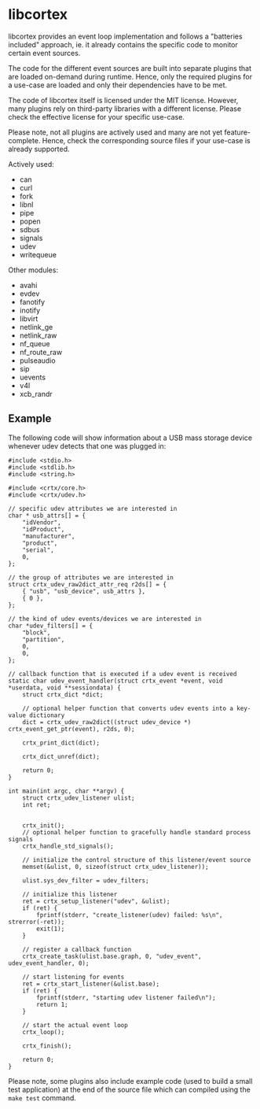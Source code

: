 
libcortex
=========

libcortex provides an event loop implementation and follows a "batteries included"
approach, ie. it already contains the specific code to monitor certain event sources.

The code for the different event sources are built into separate plugins that
are loaded on-demand during runtime. Hence, only the required plugins for a
use-case are loaded and only their dependencies have to be met.

The code of libcortex itself is licensed under the MIT license. However, many
plugins rely on third-party libraries with a different license. Please check
the effective license for your specific use-case.

Please note, not all plugins are actively used and many are not yet feature-complete.
Hence, check the corresponding source files if your use-case is already supported.

Actively used:
 * can
 * curl
 * fork
 * libnl
 * pipe
 * popen
 * sdbus
 * signals
 * udev
 * writequeue

Other modules:
 * avahi
 * evdev
 * fanotify
 * inotify
 * libvirt
 * netlink_ge
 * netlink_raw
 * nf_queue
 * nf_route_raw
 * pulseaudio
 * sip
 * uevents
 * v4l
 * xcb_randr


Example
-------

The following code will show information about a USB mass storage device whenever
udev detects that one was plugged in:

```
#include <stdio.h>
#include <stdlib.h>
#include <string.h>

#include <crtx/core.h>
#include <crtx/udev.h>

// specific udev attributes we are interested in
char * usb_attrs[] = {
	"idVendor",
	"idProduct",
	"manufacturer",
	"product",
	"serial",
	0,
};

// the group of attributes we are interested in
struct crtx_udev_raw2dict_attr_req r2ds[] = {
	{ "usb", "usb_device", usb_attrs },
	{ 0 },
};

// the kind of udev events/devices we are interested in
char *udev_filters[] = {
	"block",
	"partition",
	0,
	0,
};

// callback function that is executed if a udev event is received
static char udev_event_handler(struct crtx_event *event, void *userdata, void **sessiondata) {
	struct crtx_dict *dict;
	
	// optional helper function that converts udev events into a key-value dictionary
	dict = crtx_udev_raw2dict((struct udev_device *) crtx_event_get_ptr(event), r2ds, 0);
	
	crtx_print_dict(dict);
	
	crtx_dict_unref(dict);
	
	return 0;
}

int main(int argc, char **argv) {
	struct crtx_udev_listener ulist;
	int ret;
	
	
	crtx_init();
	// optional helper function to gracefully handle standard process signals
	crtx_handle_std_signals();
	
	// initialize the control structure of this listener/event source
	memset(&ulist, 0, sizeof(struct crtx_udev_listener));
	
	ulist.sys_dev_filter = udev_filters;
	
	// initialize this listener
	ret = crtx_setup_listener("udev", &ulist);
	if (ret) {
		fprintf(stderr, "create_listener(udev) failed: %s\n", strerror(-ret));
		exit(1);
	}
	
	// register a callback function
	crtx_create_task(ulist.base.graph, 0, "udev_event", udev_event_handler, 0);
	
	// start listening for events
	ret = crtx_start_listener(&ulist.base);
	if (ret) {
		fprintf(stderr, "starting udev listener failed\n");
		return 1;
	}
	
	// start the actual event loop
	crtx_loop();
	
	crtx_finish();
	
	return 0;
}
```

Please note, some plugins also include example code (used to build a small test
application) at the end of the source file which can compiled using the
`make test` command.
